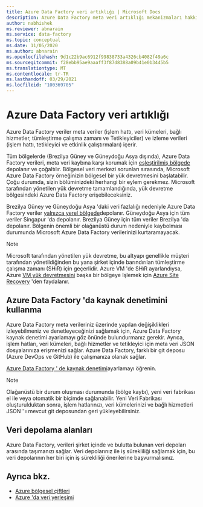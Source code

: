 ```yaml
---
title: Azure Data Factory veri artıklığı | Microsoft Docs
description: Azure Data Factory meta veri artıklığı mekanizmaları hakkında bilgi edinin
author: nabhishek
ms.reviewer: abnarain
ms.service: data-factory
ms.topic: conceptual
ms.date: 11/05/2020
ms.author: abnarain
ms.openlocfilehash: 9d1c22b9ac6912f99838733a4326cb4082f49a6c
ms.sourcegitcommit: f28ebb95ae9aaaff3f87d8388a09b41e0b3445b5
ms.translationtype: MT
ms.contentlocale: tr-TR
ms.lasthandoff: 03/29/2021
ms.locfileid: "100369705"
---
```

# <a name="azure-data-factory-data-redundancy"></a>**Azure Data Factory veri artıklığı**

Azure Data Factory veriler meta veriler (işlem hattı, veri kümeleri, bağlı hizmetler, tümleştirme çalışma zamanı ve Tetikleyiciler) ve izleme verileri (işlem hattı, tetikleyici ve etkinlik çalıştırmaları) içerir. 

Tüm bölgelerde (Brezilya Güney ve Güneydoğu Asya dışında), Azure Data Factory verileri, meta veri kaybına karşı korumak için [eşleştirilmiş bölgede](../best-practices-availability-paired-regions.md#azure-regional-pairs) depolanır ve çoğaltılır. Bölgesel veri merkezi sorunları sırasında, Microsoft Azure Data Factory örneğinizin bölgesel bir yük devretmesini başlatabilir. Çoğu durumda, sizin bölüminizdeki herhangi bir eylem gerekmez. Microsoft tarafından yönetilen yük devretme tamamlandığında, yük devretme bölgesindeki Azure Data Factory erişebileceksiniz. 

Brezilya Güney ve Güneydoğu Asya 'daki veri fazlalığı nedeniyle Azure Data Factory veriler [yalnızca yerel bölgede](../storage/common/storage-redundancy.md#locally-redundant-storage)depolanır. Güneydoğu Asya için tüm veriler Singapur 'da depolanır. Brezilya Güney için tüm veriler Brezilya 'da depolanır. Bölgenin önemli bir olağanüstü durum nedeniyle kaybolması durumunda Microsoft Azure Data Factory verilerinizi kurtaramayacak.  

> [!NOTE]
> Microsoft tarafından yönetilen yük devretme, bu altyapı genellikle müşteri tarafından yönetildiğinden bu yana şirket içinde barındırılan tümleştirme çalışma zamanı (SHıR) için geçerlidir. Azure VM 'de SHıR ayarlandıysa, Azure [VM yük devretmesini](../site-recovery/azure-to-azure-architecture.md) başka bir bölgeye Işlemek için [Azure Site Recovery](../site-recovery/site-recovery-overview.md) 'den faydalanır.



## <a name="using-source-control-in-azure-data-factory"></a>**Azure Data Factory 'da kaynak denetimini kullanma**

Azure Data Factory meta verileriniz üzerinde yapılan değişiklikleri izleyebilmeniz ve denetleyeceğinizi sağlamak için, Azure Data Factory kaynak denetimi ayarlamayı göz önünde bulundurmanız gerekir. Ayrıca, işlem hatları, veri kümeleri, bağlı hizmetler ve tetikleyici için meta veri JSON dosyalarınıza erişmenizi sağlar. Azure Data Factory, farklı bir git deposu (Azure DevOps ve GitHub) ile çalışmanıza olanak sağlar. 

 [Azure Data Factory ' de kaynak denetimi](./source-control.md)ayarlamayı öğrenin. 

> [!NOTE]
> Olağanüstü bir durum oluşması durumunda (bölge kaybı), yeni veri fabrikası el ile veya otomatik bir biçimde sağlanabilir. Yeni Veri Fabrikası oluşturulduktan sonra, işlem hatlarınızı, veri kümelerinizi ve bağlı hizmetleri JSON ' ı mevcut git deposundan geri yükleyebilirsiniz. 



## <a name="data-stores"></a>**Veri depolama alanları**

Azure Data Factory, verileri şirket içinde ve bulutta bulunan veri depoları arasında taşımanızı sağlar. Veri depolarınız ile iş sürekliliği sağlamak için, bu veri depolarının her biri için iş sürekliliği önerilerine başvurmalısınız. 

 

## <a name="see-also"></a>Ayrıca bkz.

- [Azure bölgesel çiftleri](../best-practices-availability-paired-regions.md)
- [Azure 'da veri yerleşimi](https://azure.microsoft.com/global-infrastructure/data-residency/)
